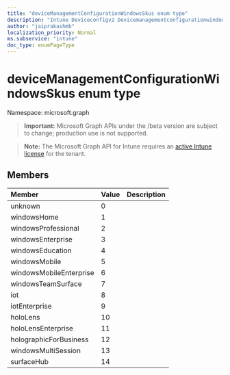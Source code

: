 ```yaml
---
title: "deviceManagementConfigurationWindowsSkus enum type"
description: "Intune Deviceconfigv2 Devicemanagementconfigurationwindowsskus Resources ."
author: "jaiprakashmb"
localization_priority: Normal
ms.subservice: "intune"
doc_type: enumPageType
---
```


# deviceManagementConfigurationWindowsSkus enum type

Namespace: microsoft.graph

> **Important:** Microsoft Graph APIs under the /beta version are subject to change; production use is not supported.

> **Note:** The Microsoft Graph API for Intune requires an [active Intune license](https://go.microsoft.com/fwlink/?linkid=839381) for the tenant.



## Members
|Member|Value|Description|
|:---|:---|:---|
|unknown|0||
|windowsHome|1||
|windowsProfessional|2||
|windowsEnterprise|3||
|windowsEducation|4||
|windowsMobile|5||
|windowsMobileEnterprise|6||
|windowsTeamSurface|7||
|iot|8||
|iotEnterprise|9||
|holoLens|10||
|holoLensEnterprise|11||
|holographicForBusiness|12||
|windowsMultiSession|13||
|surfaceHub|14||